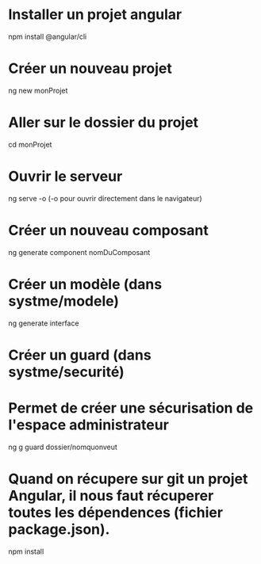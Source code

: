 # Installer un projet angular
npm install @angular/cli

# Créer un nouveau projet 

ng new monProjet

# Aller sur le dossier du projet
cd monProjet

# Ouvrir le serveur 

ng serve -o
(-o pour ouvrir directement dans le navigateur)

# Créer un nouveau composant

ng generate component nomDuComposant

# Créer un modèle (dans systme/modele)

ng generate interface

# Créer un guard (dans systme/securité)
# Permet de créer une sécurisation de l'espace administrateur

ng g guard dossier/nomquonveut

# Quand on récupere sur git un projet Angular, il nous faut récuperer toutes les dépendences (fichier package.json). 

npm install